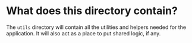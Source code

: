 # What does this directory contain?
The `utils` directory will contain all the utilities and helpers needed for the application. It will also act as a place to put shared logic, if any. 